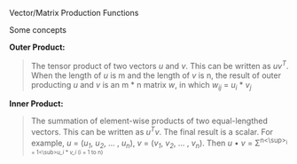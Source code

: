 Vector/Matrix Production Functions

Some concepts

**Outer Product:**
> The tensor product of two vectors *u* and *v*. This can be written as *uv*<sup>*T*</sup>. When the length of *u* is m and the length of *v* is n, the result of outer producting *u* and *v* is an m * n matrix *w*, in which *w<sub>ij</sub>* = *u<sub>i</sub>* * *v<sub>j</sub>*

**Inner Product:**
> The summation of element-wise products of two equal-lengthed vectors. This can be written as *u*<sup>*T*</sup>*v*. The final result is a scalar. For example, *u* = (*u<sub>1</sub>*, *u<sub>2</sub>*, ... , *u<sub>n</sub>*), *v* = (*v<sub>1</sub>*, *v<sub>2</sub>*, ... , *v<sub>n</sub>*). Then *u* • *v* = Σ<sup>n<\sup><sub>i = 1<\sub>*u_i* * *v_i* (i = 1 to n)
